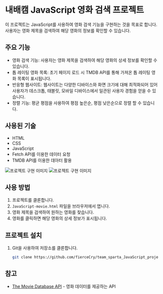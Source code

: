 # 내배캠 JavaScript 영화 검색 프로젝트

이 프로젝트는 JavaScript를 사용하여 영화 검색 기능을 구현하는 것을 목표로 합니다. 사용자는 영화 제목을 검색하여 해당 영화의 정보를 확인할 수 있습니다.

## 주요 기능

- 영화 검색 기능: 사용자는 영화 제목을 검색하여 해당 영화의 상세 정보를 확인할 수 있습니다.
- 톱 레이팅 영화 목록: 초기 페이지 로드 시 TMDB API를 통해 가져온 톱 레이팅 영화 목록이 표시됩니다.
- 반응형 웹사이트: 웹사이트는 다양한 디바이스와 화면 크기에 대해 최적화되어 있어 사용자가 데스크톱, 태블릿, 모바일 디바이스에서 일관된 사용자 경험을 얻을 수 있습니다.
- 정렬 기능: 평균 평점을 사용하여 평점 높은순, 평점 낮은순으로 정렬 할 수 있습니다.

## 사용된 기술

- HTML
- CSS
- JavaScript
- Fetch API를 이용한 데이터 요청
- TMDB API를 이용한 데아터 활용

![프로젝트 구현 이미지](https://img1.daumcdn.net/thumb/R1280x0/?scode=mtistory2&fname=https%3A%2F%2Fblog.kakaocdn.net%2Fdn%2FHnNTV%2FbtsGNdrHutD%2Fo44yWE8YefEmoStiFhroF0%2Fimg.png)
![프로젝트 구현 이미지](https://img1.daumcdn.net/thumb/R1280x0/?scode=mtistory2&fname=https%3A%2F%2Fblog.kakaocdn.net%2Fdn%2FnBts9%2FbtsGOcyLXth%2F7afq1xIyKsLadl9ZnRlKK0%2Fimg.png)

## 사용 방법

1. 프로젝트를 클론합니다.
2. `JavaScript-movie.html` 파일을 브라우저에서 엽니다.
3. 영화 제목을 검색하여 원하는 영화를 찾습니다.
4. 영화를 클릭하면 해당 영화의 상세 정보가 표시됩니다.

## 프로젝트 설치

1. Git을 사용하여 저장소를 클론합니다.

   ```bash
   git clone https://github.com/fierceCry/team_sparta_JavaScript_project.git

## 참고
- [The Movie Database API](https://www.themoviedb.org/documentation/api) - 영화 데이터를 제공하는 API
